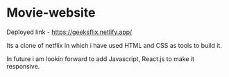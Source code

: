 # Movie-website
Deployed link -
https://geeksflix.netlify.app/

Its a clone of netflix in which i have used HTML and CSS as tools to build it.

In future i am lookin forward to add Javascript, React.js to make it responsive.
